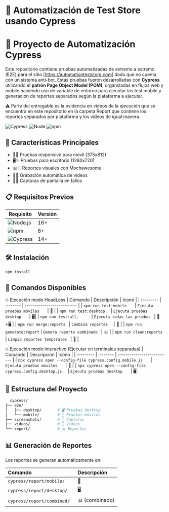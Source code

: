 
# 🧪 Automatización de Test Store usando Cypress

# 🚀 Proyecto de Automatización Cypress

Este repositorio contiene pruebas automatizadas de extremo a extremo (E2E) para el sitio [https://automationteststore.com] dado que no cuenta con un sistema anti-bot. Estas pruebas fueron desarrolladas con **Cypress** utilizando el **patrón Page Object Model (POM)**, organizadas en flujos web y mobile haciendo uso de variable de entorno para ejecutar los test mobile y generación de reportes separados según la plataforma a ejecutar.

⚠️ Parte del entregable es la evidencia en videos de la ejecución que se encuentra en este repositorio en la carpeta Report que contiene los reportes separados por plataforma y los videos de igual manera.

![Cypress](https://img.shields.io/badge/Cypress-12.0.0-brightgreen) 
![Node](https://img.shields.io/badge/Node-16%2B-blue) 
![npm](https://img.shields.io/badge/npm-8%2B-orange)

## 🌟 Características Principales

- 📱✨ Pruebas responsive para móvil (375x812)
- 🖥️✨ Pruebas para escritorio (1280x720)
- 📊✨ Reportes visuales con Mochawesome
- 🎥✨ Grabación automática de videos
- 📸✨ Capturas de pantalla en fallos

## 📋 Requisitos Previos

| Requisito | Versión |
|-----------|---------|
| ![Node.js](https://img.shields.io/badge/Node.js-✅-brightgreen) | 16+ |
| ![npm](https://img.shields.io/badge/npm-✅-orange) | 8+ |
| ![Cypress](https://img.shields.io/badge/Cypress-✅-brightgreen) | 14+ |

## 🛠 Instalación
```bash
npm install
```
## 🚀 Comandos Disponibles

🔥 Ejecución modo HeadLess
| Comando | Descripción     | Icono                |
| :-------- | :------- | :------------------------- |
| `npm run test:mobile   ` | `Ejecuta pruebas móviles	` | 📱 |
| `npm run test:desktop. ` | `Ejecuta pruebas desktop	` | 🖥️|
| `npm run test:all.     ` | `Ejecuta todas las pruebas	` | 📱+🖥️ |
| `npm run merge:reports ` | `Combina reportes	` | 🔗 |
| `npm run generate:report` | `Genera reporte combinado	` | 📊 |
| `npm run clean:reports	` | `Limpia reportes temporales	` | 🧹 |

🔥 Ejecución modo interactivo (Ejecutar en terminales separadas)
| Comando | Descripción     | Icono                |
| :-------- | :------- | :------------------------- |
| `npx cypress open --config-file cypress.config.mobile.js   ` | `Ejecuta pruebas móviles	` | 📱 |
| `npx cypress open --config-file cypress.config.desktop.js. ` | `Ejecuta pruebas desktop	` | 🖥️|


## 📂 Estructura del Proyecto
```bash
  cypress/
├── e2e/
│   ├── desktop/       # 🖥️ Pruebas desktop
│   └── mobile/        # 📱 Pruebas móviles
├── screenshots/       # 📸 Capturas
├── videos/            # 🎥 Videos
└── report/            # 📊 Reportes
```

## 📊 Generación de Reportes
Los reportes se generan automáticamente en:

| Comando | Descripción     |
| :-------- | :------- | 
| `cypress/report/mobile/   `| 📱 |
| `cypress/report/desktop/  `| 🖥️ |
| `cypress/report/combined/ `|  📊  (combinado)|


